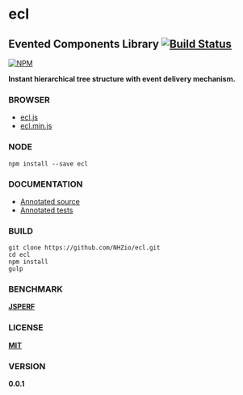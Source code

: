 # ecl

## Evented Components Library [![Build Status][travis-image]][travis-url]
[![NPM][npm-image]][npm-url]

**Instant hierarchical tree structure with event delivery mechanism.**

### BROWSER
* [ecl.js][dist-browser-js-url]
* [ecl.min.js][min-dist-browser-js-url]

### NODE
```
npm install --save ecl
```

### DOCUMENTATION
* [Annotated source][Source]
* [Annotated tests][Tests]

### BUILD
```
git clone https://github.com/NHZio/ecl.git
cd ecl
npm install
gulp
```

### BENCHMARK
**[JSPERF][jsperf-url]**

### LICENSE

**[MIT](LICENSE)**

### VERSION
**0.0.1**

[travis-image]: https://travis-ci.org/NHZio/ecl.svg
[travis-url]: https://travis-ci.org/NHZio/ecl

[npm-image]: https://nodei.co/npm/ecl.png
[npm-url]: https://nodei.co/npm/ecl

[jsperf-url]: http://jsperf.com/ecl

[dist-browser-js-url]: https://raw.githubusercontent.com/NHZio/ecl/master/ecl.js
[min-dist-browser-js-url]: https://raw.githubusercontent.com/NHZio/ecl/master/ecl.min.js

[Source]: ./source/index.litcoffee
[Tests]: ./source/test/index.litcoffee
